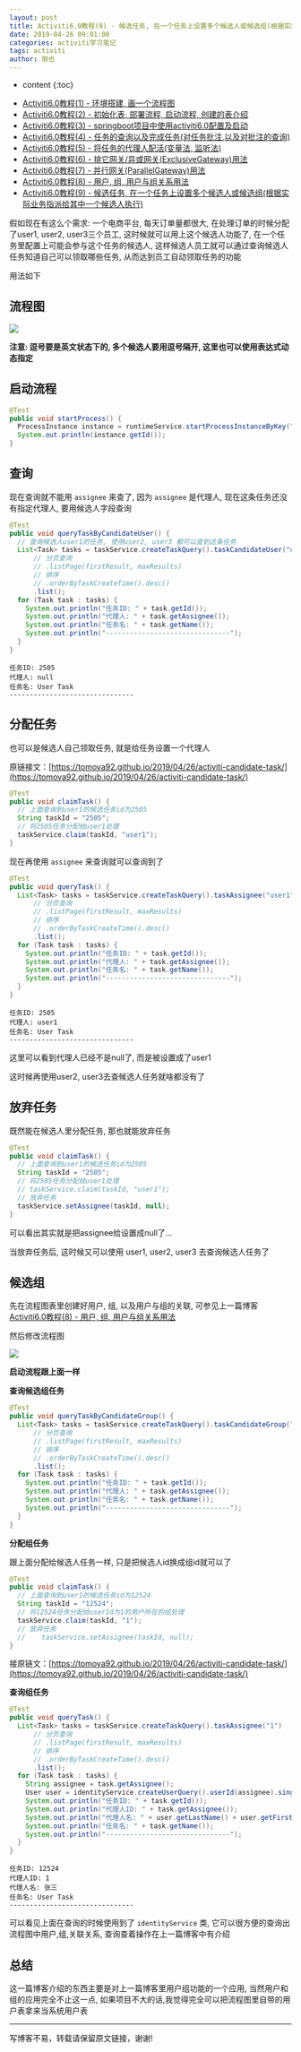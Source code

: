 ```yaml
---
layout: post
title: Activiti6.0教程(9) - 候选任务, 在一个任务上设置多个候选人或候选组(根据实际业务指派给其中一个候选人执行)
date: 2019-04-26 09:01:00
categories: activiti学习笔记
tags: activiti
author: 朋也
---
```


* content
{:toc}

- [Activiti6.0教程(1) - 环境搭建, 画一个流程图](https://tomoya92.github.io/2019/04/24/activiti-env/)
- [Activiti6.0教程(2) - 初始化表, 部署流程, 启动流程, 创建的表介绍](https://tomoya92.github.io/2019/04/24/activiti-deploy-start-table/)
- [Activiti6.0教程(3) - springboot项目中使用activiti6.0配置及启动](https://tomoya92.github.io/2019/04/24/activiti-spring-boot/)
- [Activiti6.0教程(4) - 任务的查询以及完成任务(对任务批注,以及对批注的查询)](https://tomoya92.github.io/2019/04/24/activiti-query-complete-task/)
- [Activiti6.0教程(5) - 将任务的代理人配活(变量法, 监听法)](https://tomoya92.github.io/2019/04/24/activiti-assignee/)
- [Activiti6.0教程(6) - 排它网关/异或网关(ExclusiveGateway)用法](https://tomoya92.github.io/2019/04/25/activiti-exclusive-gateway/)
- [Activiti6.0教程(7) - 并行网关(ParallelGateway)用法](https://tomoya92.github.io/2019/04/25/activiti-parallel-gateway/)
- [Activiti6.0教程(8) - 用户, 组, 用户与组关系用法](https://tomoya92.github.io/2019/04/25/activiti-user-group-membership/)
- [Activiti6.0教程(9) - 候选任务, 在一个任务上设置多个候选人或候选组(根据实际业务指派给其中一个候选人执行)](https://tomoya92.github.io/2019/04/26/activiti-candidate-task/)

假如现在有这么个需求: 一个电商平台, 每天订单量都很大, 在处理订单的时候分配了user1, user2, user3三个员工, 这时候就可以用上这个候选人功能了, 在一个任务里配置上可能会参与这个任务的候选人, 这样候选人员工就可以通过查询候选人任务知道自己可以领取哪些任务, 从而达到员工自动领取任务的功能

用法如下





## 流程图

![](/assets/QQ20190426-091319.png)

**注意: 逗号要是英文状态下的, 多个候选人要用逗号隔开, 这里也可以使用表达式动态指定**

## 启动流程

```java
@Test
public void startProcess() {
  ProcessInstance instance = runtimeService.startProcessInstanceByKey("TestGroupTask");
  System.out.println(instance.getId());
}
```

## 查询

现在查询就不能用 `assignee` 来查了, 因为 `assignee` 是代理人, 现在这条任务还没有指定代理人, 要用候选人字段查询

```java
@Test
public void queryTaskByCandidateUser() {
  // 查询候选人user1的任务, 使用user2, user3 都可以查到这条任务
  List<Task> tasks = taskService.createTaskQuery().taskCandidateUser("user1")
      // 分页查询
      // .listPage(firstResult, maxResults)
      // 排序
      // .orderByTaskCreateTime().desc()
      .list();
  for (Task task : tasks) {
    System.out.println("任务ID: " + task.getId());
    System.out.println("代理人: " + task.getAssignee());
    System.out.println("任务名: " + task.getName());
    System.out.println("-------------------------------");
  }
}
```

```
任务ID: 2505
代理人: null
任务名: User Task
-------------------------------
```

## 分配任务

也可以是候选人自己领取任务, 就是给任务设置一个代理人

原链接文：[https://tomoya92.github.io/2019/04/26/activiti-candidate-task/](https://tomoya92.github.io/2019/04/26/activiti-candidate-task/)

```java
@Test
public void claimTask() {
  // 上面查询到user1的候选任务id为2505
  String taskId = "2505";
  // 将2505任务分配给user1处理
  taskService.claim(taskId, "user1");
}
```

现在再使用 `assignee` 来查询就可以查询到了

```java
@Test
public void queryTask() {
  List<Task> tasks = taskService.createTaskQuery().taskAssignee("user1")
      // 分页查询
      // .listPage(firstResult, maxResults)
      // 排序
      // .orderByTaskCreateTime().desc()
      .list();
  for (Task task : tasks) {
    System.out.println("任务ID: " + task.getId());
    System.out.println("代理人: " + task.getAssignee());
    System.out.println("任务名: " + task.getName());
    System.out.println("-------------------------------");
  }
}
```

```
任务ID: 2505
代理人: user1
任务名: User Task
-------------------------------
```

这里可以看到代理人已经不是null了, 而是被设置成了user1

这时候再使用user2, user3去查候选人任务就啥都没有了

## 放弃任务

既然能在候选人里分配任务, 那也就能放弃任务

```java
@Test
public void claimTask() {
  // 上面查询到user1的候选任务id为2505
  String taskId = "2505";
  // 将2505任务分配给user1处理
  // taskService.claim(taskId, "user1");
  // 放弃任务
  taskService.setAssignee(taskId, null);
}
```

可以看出其实就是把assignee给设置成null了...

当放弃任务后, 这时候又可以使用 user1, user2, user3 去查询候选人任务了

## 候选组

先在流程图表里创建好用户, 组, 以及用户与组的关联, 可参见上一篇博客 [Activiti6.0教程(8) - 用户, 组, 用户与组关系用法](https://tomoya92.github.io/2019/04/25/activiti-user-group-membership/)

然后修改流程图

![](/assets/QQ20190426-093918.png)

**启动流程跟上面一样**

**查询候选组任务**

```java
@Test
public void queryTaskByCandidateGroup() {
  List<Task> tasks = taskService.createTaskQuery().taskCandidateGroup("1")
      // 分页查询
      // .listPage(firstResult, maxResults)
      // 排序
      // .orderByTaskCreateTime().desc()
      .list();
  for (Task task : tasks) {
    System.out.println("任务ID: " + task.getId());
    System.out.println("代理人: " + task.getAssignee());
    System.out.println("任务名: " + task.getName());
    System.out.println("-------------------------------");
  }
}
```

**分配组任务**

跟上面分配给候选人任务一样, 只是把候选人id换成组id就可以了

```java
@Test
public void claimTask() {
  // 上面查询到user1的候选任务id为12524
  String taskId = "12524";
  // 将12524任务分配给userId为1的用户所在的组处理
  taskService.claim(taskId, "1");
  // 放弃任务
  //    taskService.setAssignee(taskId, null);
}
```

接原链文：[https://tomoya92.github.io/2019/04/26/activiti-candidate-task/](https://tomoya92.github.io/2019/04/26/activiti-candidate-task/)

**查询组任务**

```java
@Test
public void queryTask() {
  List<Task> tasks = taskService.createTaskQuery().taskAssignee("1")
      // 分页查询
      // .listPage(firstResult, maxResults)
      // 排序
      // .orderByTaskCreateTime().desc()
      .list();
  for (Task task : tasks) {
    String assignee = task.getAssignee();
    User user = identityService.createUserQuery().userId(assignee).singleResult();
    System.out.println("任务ID: " + task.getId());
    System.out.println("代理人ID: " + task.getAssignee());
    System.out.println("代理人名: " + user.getLastName() + user.getFirstName());
    System.out.println("任务名: " + task.getName());
    System.out.println("-------------------------------");
  }
}
```

```
任务ID: 12524
代理人ID: 1
代理人名: 张三
任务名: User Task
-------------------------------
```

可以看见上面在查询的时候使用到了 `identityService` 类, 它可以很方便的查询出流程图中用户,组,关联关系, 查询查着操作在上一篇博客中有介绍

## 总结

这一篇博客介绍的东西主要是对上一篇博客里用户组功能的一个应用, 当然用户和组的应用完全不止这一点, 如果项目不大的话,我觉得完全可以把流程图里自带的用户表拿来当系统用户表

---

写博客不易，转载请保留原文链接，谢谢!